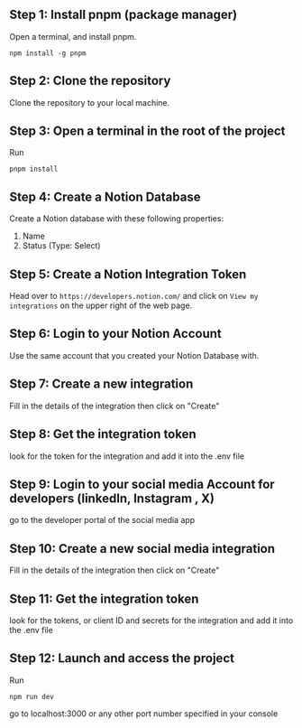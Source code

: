 ## Step 1: Install pnpm (package manager)
Open a terminal, and install pnpm.
```shell
npm install -g pnpm
```

## Step 2: Clone the repository
Clone the repository to your local machine.

## Step 3: Open a terminal in the root of the project
Run 
```shell
pnpm install
```

## Step 4: Create a Notion Database
Create a Notion database with these following properties:
1. Name
2. Status (Type: Select)

## Step 5: Create a Notion Integration Token
Head over to `https://developers.notion.com/` and click on `View my integrations` on the upper right of the web page.

## Step 6: Login to your Notion Account
Use the same account that you created your Notion Database with.

## Step 7: Create a new integration
Fill in the details of the integration then click on "Create"

## Step 8: Get the integration token
look for the token for the integration and add it into the .env file

## Step 9: Login to your social media Account for developers (linkedIn, Instagram , X)
go to the developer portal of the social media app

## Step 10: Create a new social media integration
Fill in the details of the integration then click on "Create"

## Step 11: Get the integration token
look for the tokens, or client ID and secrets for the integration and add it into the .env file

## Step 12: Launch and access the project
Run 
```shell
npm run dev
```
go to localhost:3000 or any other port number specified in your console
